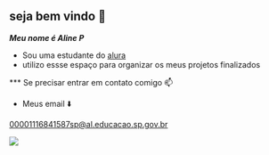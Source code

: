 ## seja bem vindo 👋

**_Meu nome é Aline P_** 

- Sou uma estudante do [alura](https://www.alura.com.br)
- utilizo essse espaço para organizar os meus projetos finalizados

*** Se precisar entrar em contato comigo 📫

- Meus email ⬇️

00001116841587sp@al.educacao.sp.gov.br

![](https://media1.tenor.com/m/LF_8sYOAJfoAAAAC/b99gif-b99.gif)
